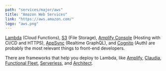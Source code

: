 ```yaml
---
path: "services/major/aws"
title: "Amazon Web Services"
link: "https://aws.amazon.com/"
logo: "aws.png"
---
```


<a href="https://aws.amazon.com/lambda/">Lambda</a> (Cloud Functions), <a href="https://aws.amazon.com/s3/">S3</a> (File Storage), <a href="https://aws.amazon.com/amplify/console/">Amplify Console</a> (Hosting with CI/CD and HTTPS), <a href="https://aws.amazon.com/appsync/">AppSync</a> (Realtime GraphQL), and <a href="https://aws.amazon.com/cognito/">Cognito</a> (Auth) are probably the most relevant things to front-end developers.

There are frameworks that help you deploy to Lambda, like <a href="https://aws-amplify.github.io/">Amplify</a>, <a href="https://claudiajs.com/">Claudia</a>, <a href="https://ffleet.io/">Functional Fleet</a>, <a href="https://serverless.com/">Serverless</a>, and <a href="https://arc.codes/">Architect</a>.

